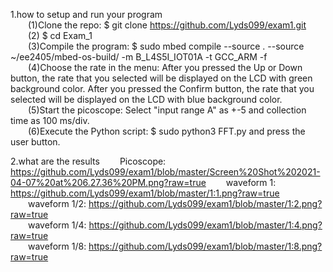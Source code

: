 1.how to setup and run your program  
&emsp;&emsp;(1)Clone the repo: $ git clone https://github.com/Lyds099/exam1.git  
&emsp;&emsp;(2) $ cd Exam_1  
&emsp;&emsp;(3)Compile the program: $ sudo mbed compile --source . --source ~/ee2405/mbed-os-build/ -m B_L4S5I_IOT01A -t GCC_ARM -f  
&emsp;&emsp;(4)Choose the rate in the menu: After you pressed the Up or Down button, the rate that you selected will be displayed on the LCD with green background color. After you pressed the Confirm button, the rate that you selected will be displayed on the LCD with blue background color.  
&emsp;&emsp;(5)Start the picoscope: Select "input range A" as +-5 and collection time as 100 ms/div.  
&emsp;&emsp;(6)Execute the Python script: $ sudo python3 FFT.py and press the user button.

2.what are the results 
&emsp;&emsp;Picoscope: https://github.com/Lyds099/exam1/blob/master/Screen%20Shot%202021-04-07%20at%206.27.36%20PM.png?raw=true 
&emsp;&emsp;waveform 1: https://github.com/Lyds099/exam1/blob/master/1:1.png?raw=true  
&emsp;&emsp;waveform 1/2: https://github.com/Lyds099/exam1/blob/master/1:2.png?raw=true  
&emsp;&emsp;waveform 1/4: https://github.com/Lyds099/exam1/blob/master/1:4.png?raw=true  
&emsp;&emsp;waveform 1/8: https://github.com/Lyds099/exam1/blob/master/1:8.png?raw=true